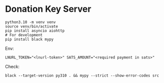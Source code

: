 # Donation Key Server

```
python3.10 -m venv venv
source venv/bin/activate
pip install asyncio aiohttp
# For development
pip install black mypy
```

Env:

```
LNURL_TOKEN="<lnurl-token>" SATS_AMOUNT="<required payment in sats>"
```

Check:

```
black --target-version py310 . && mypy --strict --show-error-codes src
```

